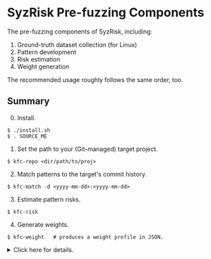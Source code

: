 # SyzRisk Pre-fuzzing Components

The pre-fuzzing components of SyzRisk, including:

 1. Ground-truth dataset collection (for Linux)
 2. Pattern development
 3. Risk estimation
 4. Weight generation

The recommended usage roughly follows the same order, too.

## Summary

 0. Install.
```
$ ./install.sh
$ . SOURCE_ME
```

 1. Set the path to your (Git-managed) target project.
```
$ kfc-repo <dir/path/to/proj>
``` 

 2. Match patterns to the target's commit history.
```
$ kfc-match -d <yyyy-mm-dd>:<yyyy-mm-dd>
```

 3. Estimate pattern risks.
```
$ kfc-risk
```

 4. Generate weights.
```
$ kfc-weight   # produces a weight profile in JSON.
```

<details>
<summary>Click here for details.</summary>
 
## System Requirement

 - OS: Ubuntu 20.04
 - CPU: Intel(R) i7-8665
 - Memory: 16GB

Other OSes _may_ work well without problems, especially on another Linux distro. Smaller memory space can be problematic with some parts (e.g., pattern matching during risk estimation and weight generation).


## Install

 1. Run `install.sh`: `$ ./install.sh`
 2. Source `SOURCE_ME`: `$ . SOURCE_ME`
 3. That's it.

You may source `SOURCE_ME` after every time you log in again or put it in your `.bashrc` to do it automatically.


## Developing Custom Patterns

Diff-level and function-level patterns reside in
`pipeline/anal{diff,func}/matcher`, respectively. 

### Diff-level Pattern

Upon startup, the diff-level matcher engines scan corresponding directories and conveniently recognize all available pattern descriptions. You simply need to place a new pattern description in the directory.

 1. Create a subdirectory named after your pattern under `pipeline/analdiff/matcher`.
    Let's say the pattern is called `skraa`.

```
$ cd pipeline/analdiff/matcher
$ mkdir skraa
```

 2. Prepare the directory. For now, it only requires one `__init__.py` file and
    one symbolic link called `common` that points to the `common` directory at
    the root.

```
$ touch __init__.py
$ ln -s ../../../../common common
```

 3. Steal a pattern description from another pattern for a starting point.
    `chained_deref` is so simple that it might as well be a de-facto template.

```
$ cp ../chained_deref/main.py .
```

 4. Specify `NAME`, `SHORT_NAME`, and `DESCRIPTION`. Not all of them are in
    active use for the matcher engine now, but it's still good for clarification
    purposes. 

 5. Implement callback functions. You can use whatever Python package you want.
    I recommend referring to other pattern descriptions for examples.

    - `OnAnalysisBegin()`: called once upon the startup of the matcher engine.
    - `OnCommitBegin()`: called at the beginning of a commit. You might want to
      reset some of the state variables for your description here.
    - `OnDiffLine()`: called when the matcher engine hits a new diff line.
        - `line`: the code subject to this diff.
        - `scope_type`: the scope of this code. (i.e., `func`, `struct`, `init`, or `enum`)
        - `scope_name`: the name of the scope. (e.g., function name)
        - `diff_type`: the type of this diff. (i.e., `+` or `-`)
    - `OnCommitEnd()`: called at the end of a commit. **This should return a set
      of the names of matched functions.**
    - `OnAnalysisEnd()`: called at the end of the matcher engine.

### Function-level Pattern

Unlike diff-level patterns, new function-level patterns need to be manually
registered to the matcher engine.
Function-level pattern descriptions are written in Scala and incorporate
[Joern](https://joern.io/) syntax, as the matcher engine uses it for matching
jobs.

 1. (Again) Steal one of the existing matchers for a starting point. Let's steal
    `entering_goto.sc` this time and name it `papapa`.

```
$ cd pipeline/analfunc/matcher
$ cp entering_goto.sc papapa.sc
```

 2. In a stolen description, rename the matcher name.

```diff
/* papapa.sc */
- object EnteringGotoMatcher extends Matcher {
+ object PapapaMatcher extends Matcher {
```

 3. Specify `name` and `attr`.
    - `name`: the name of this description (the short one).
    - `attr`: the list of intra-function analyses to request. It accepts
      whichever analysis Joern supports (check Joern for the list of supported
      analyses).

 4. Add your matcher to `pipeline/analfunc/decl.sc` to register it.

```diff
/* decl.sc */
val MATCHERS: Map[String, Matcher] = Map(
+ PapapaMatcher.name    -> PapapaMatcher,
```

 5. Implement the matcher body (i.e., `Run()`). 
    - `method`: the current function under pattern matching.
    - `version`: the version of this method body (i.e., `old` or `new`).
    - `GetMetadata()`: (callable) returns corresponding metadata.
        - `ATTRS`: recognizable function attributes.
        - `HEXSHA`: hexsha of this commit.
    - **This should return True or False depending on whether the current
      function is matched or not.**

## TODOs

 - [Replacing the function extractor to a nicer version.](./todo/extfunc.md)
 - [Exposing tunable parameters to a config file.](./todo/param.md)
 - [Optimizing the usage of Joern.](./todo/joern.md)
 - [Improving the database management.](./todo/db.md)

## Note

 - Use `util/live-rc` to prepare the identifiable root cause database (Linux only).

</details>
